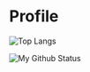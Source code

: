 # Profile

![Top Langs](https://github-readme-stats.vercel.app/api/top-langs/?username=TaufeqRazakh&theme=vue-dark&hide=tcl,roff)

![My Github Status](https://github-readme-stats.vercel.app/api?username=TaufeqRazakh&show_icons=true&theme=vue-dark&hide=contribs&incluse_all_commits=true&count_private=true)
